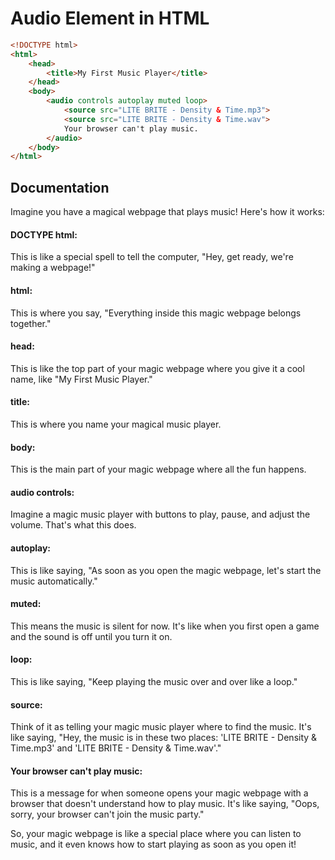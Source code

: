 
# Audio Element in HTML

```html 
<!DOCTYPE html>
<html>
    <head>
        <title>My First Music Player</title>
    </head>
    <body>
        <audio controls autoplay muted loop>
            <source src="LITE BRITE - Density & Time.mp3">
            <source src="LITE BRITE - Density & Time.wav">
            Your browser can't play music.
        </audio>
    </body>
</html>
```
## Documentation

Imagine you have a magical webpage that plays music! Here's how it works:

#### DOCTYPE html: 
This is like a special spell to tell the computer, "Hey, get ready, we're making a webpage!"

#### html: 
This is where you say, "Everything inside this magic webpage belongs together."

#### head: 
This is like the top part of your magic webpage where you give it a cool name, like "My First Music Player."

#### title: 
This is where you name your magical music player.

#### body: 
This is the main part of your magic webpage where all the fun happens.

#### audio controls: 
Imagine a magic music player with buttons to play, pause, and adjust the volume. That's what this does.

#### autoplay: 
This is like saying, "As soon as you open the magic webpage, let's start the music automatically."

#### muted: 
This means the music is silent for now. It's like when you first open a game and the sound is off until you turn it on.

#### loop: 
This is like saying, "Keep playing the music over and over like a loop."

#### source: 
Think of it as telling your magic music player where to find the music. It's like saying, "Hey, the music is in these two places: 'LITE BRITE - Density & Time.mp3' and 'LITE BRITE - Density & Time.wav'."

#### Your browser can't play music: 
This is a message for when someone opens your magic webpage with a browser that doesn't understand how to play music. It's like saying, "Oops, sorry, your browser can't join the music party."

So, your magic webpage is like a special place where you can listen to music, and it even knows how to start playing as soon as you open it!